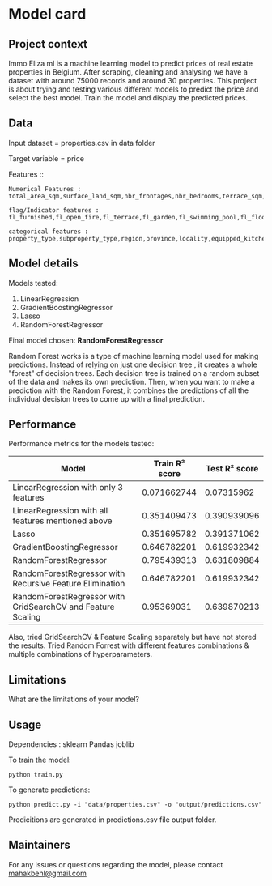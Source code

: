 # Model card

## Project context

Immo Eliza ml is a machine learning model to predict prices of real estate properties in Belgium. After scraping, cleaning and analysing we have a dataset with around 75000 records and around 30 properties. This project is about trying and testing various different models to predict the price and select the best model. Train the model and display the predicted prices.

## Data

Input dataset = properties.csv in data folder

Target variable = price

Features ::

    Numerical Features : total_area_sqm,surface_land_sqm,nbr_frontages,nbr_bedrooms,terrace_sqm,garden_sqm,primary_energy_consumption_sqm,cadastral_income
    
    flag/Indicator features : fl_furnished,fl_open_fire,fl_terrace,fl_garden,fl_swimming_pool,fl_floodzone,fl_double_glazing
    
    categorical features : property_type,subproperty_type,region,province,locality,equipped_kitchen,state_building,epc,heating_type


## Model details

Models tested: 

1. LinearRegression
2. GradientBoostingRegressor
3. Lasso
4. RandomForestRegressor 

Final model chosen: **RandomForestRegressor**

Random Forest works is a type of machine learning model used for making predictions. Instead of relying on just one decision tree , it creates a whole "forest" of decision trees. Each decision tree is trained on a random subset of the data and makes its own prediction. Then, when you want to make a prediction with the Random Forest, it combines the predictions of all the individual decision trees to come up with a final prediction.

## Performance

Performance metrics for the models tested:

| Model                                                       | Train R² score | Test R² score |
| ----------------------------------------------------------- | -------------- | ------------- |
| LinearRegression with only 3 features                       | 0.071662744    | 0.07315962    |
| LinearRegression with all features mentioned above          | 0.351409473    | 0.390939096   |
| Lasso                                                       | 0.351695782    | 0.391371062   |
| GradientBoostingRegressor                                   | 0.646782201    | 0.619932342   |
| RandomForestRegressor                                       | 0.795439313    | 0.631809884   |
| RandomForestRegressor with Recursive Feature Elimination    | 0.646782201    | 0.619932342   |
| RandomForestRegressor with GridSearchCV and Feature Scaling | 0.95369031     | 0.639870213   |

Also, tried GridSearchCV & Feature Scaling separately but have not stored the results.
Tried Random Forrest with different features combinations & multiple combinations of hyperparameters.

## Limitations

What are the limitations of your model?

## Usage

Dependencies : 
    sklearn
    Pandas
    joblib

To train the model:

    python train.py

To generate predictions:

    python predict.py -i "data/properties.csv" -o "output/predictions.csv"

Predicitions are generated in predictions.csv file output folder.

## Maintainers

For any issues or questions regarding the model, please contact mahakbehl@gmail.com
